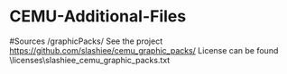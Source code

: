 # CEMU-Additional-Files

#Sources /graphicPacks/
See the project https://github.com/slashiee/cemu_graphic_packs/
License can be found \licenses\slashiee_cemu_graphic_packs.txt
	